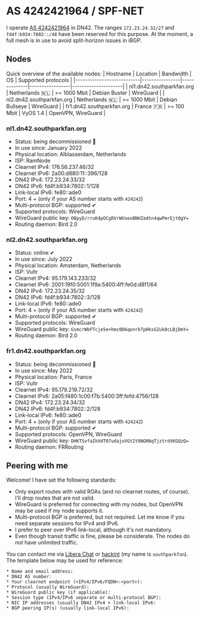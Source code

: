 # AS 4242421964 / SPF-NET
I operate [AS 4242421964](https://explorer.burble.com/?#/4242421964) in DN42. The ranges `172.23.24.32/27` and `fd4f:b934:7802::/48` have been reserved for this purpose. At the moment, a full mesh is in use to avoid split-horizon issues in iBGP.

## Nodes
Quick overview of the available nodes:
| Hostname                  | Location       | Bandwidth    | OS              | Supported protocols |
|---------------------------|----------------|--------------|-----------------|---------------------|
| nl1.dn42.southparkfan.org | Netherlands 🇳🇱 | >= 1000 Mbit | Debian Buster   | WireGuard           |
| nl2.dn42.southparkfan.org | Netherlands 🇳🇱 | >= 1000 Mbit | Debian Bullseye | WireGuard           |
| fr1.dn42.southparkfan.org | France 🇫🇷      | >= 100 Mbit  | VyOS 1.4        | OpenVPN, WireGuard  |

### nl1.dn42.southparkfan.org
- Status: being decommissioned 🚧
- In use since: January 2022
- Physical location: Alblasserdam, Netherlands
- ISP: RamNode
- Clearnet IPv4: 176.56.237.46/32
- Clearnet IPv6: 2a00:d880:11::396/128
- DN42 IPv4: 172.23.24.33/32
- DN42 IPv6: fd4f:b934:7802::1/128
- Link-local IPv6: fe80::ade0
- Port: 4 + <last four digits of your AS number> (only if your AS number starts with `424242`)
- Multi-protocol BGP: supported ✔
- Supported protocols: WireGuard
- WireGuard public key: `OBpyD/rruK4pOCgRVrWVoexBNHZadtn4qwPmrEjt0gY=`
- Routing daemon: Bird 2.0

### nl2.dn42.southparkfan.org
- Status: online ✔
- In use since: July 2022
- Physical location: Amsterdam, Netherlands
- ISP: Vultr
- Clearnet IPv4: 95.179.143.233/32
- Clearnet IPv6: 2001:19f0:5001:1f9a:5400:4ff:fe0d:d8f1/64
- DN42 IPv4: 172.23.24.35/32
- DN42 IPv6: fd4f:b934:7802::3/128
- Link-local IPv6: fe80::ade0
- Port: 4 + <last four digits of your AS number> (only if your AS number starts with `424242`)
- Multi-protocol BGP: supported ✔
- Supported protocols: WireGuard
- WireGuard public key: `GsmcrWbFTcje5e+hmc0D6qonrkTpHksGZuk0cLBjDmY=`
- Routing daemon: Bird 2.0

### fr1.dn42.southparkfan.org
- Status: being decommissioned 🚧
- In use since: May 2022
- Physical location: Paris, France
- ISP: Vultr
- Clearnet IPv4: 95.179.219.72/32
- Clearnet IPv6: 2a05:f480:1c00:f7b:5400:3ff:fefd:4756/128
- DN42 IPv4: 172.23.24.34/32
- DN42 IPv6: fd4f:b934:7802::2/128
- Link-local IPv6: fe80::ade0
- Port: 4 + <last four digits of your AS number> (only if your AS number starts with `424242`)
- Multi-protocol BGP: supported ✔
- Supported protocols: OpenVPN, WireGuard
- WireGuard public key: `DHKTSvfaIhXdT07udajvVGtIt0NGMAqTjztrdVKGQzQ=`
- Routing daemon: FRRouting

## Peering with me
Welcome! I have set the following standards:
- Only export routes with valid ROAs (and no clearnet routes, of course). I'll drop routes that are not valid.
- WireGuard is preferred for connecting with my nodes, but OpenVPN may be used if my node supports it.
- Multi-protocol BGP is preferred, but not required. Let me know if you need separate sessions for IPv4 and IPv6.
- I prefer to peer over IPv6 link-local, although it's not mandatory.
- Even though transit traffic is fine, please be considerate. The nodes do not have unlimited traffic. 

You can contact me via [Libera Chat](ircs://irc.libera.chat:6697) or [hackint](ircs://irc.hackint.org:6697) (my name is `southparkfan`). The template below may be used for reference:
```
* Name and email address:
* DN42 AS number:
* Your clearnet endpoint (<IPv4/IPv6/FQDN>:<port>):
* Protocol (usually WireGuard):
* WireGuard public key (if applicable):
* Session type (IPv4/IPv6 separate or multi-protocol BGP):
* NIC IP addresses (usually DN42 IPv4 + link-local IPv6: 
* BGP peering IP(s) (usually link-local IPv6):
```
